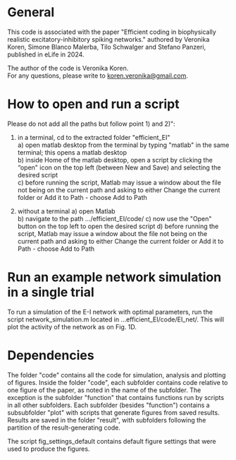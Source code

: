 # General
This code is associated with the paper "Efficient coding in biophysically realistic excitatory-inhibitory spiking networks." authored by Veronika Koren, Simone Blanco Malerba, Tilo Schwalger and Stefano Panzeri, published in eLife in 2024.

The author of the code is Veronika Koren.  
For any questions, please write to koren.veronika@gmail.com.

# How to open and run a script
Please do not add all the paths but follow point 1) and 2)":

1) in a terminal, cd to the extracted folder "efficient_EI"  
a) open matlab desktop from the terminal by typing "matlab" in the same terminal; this opens a matlab desktop  
b) inside Home of the matlab desktop, open a script by clicking the “open" icon on the top left (between New and Save) and selecting the desired script  
c) before running the script, Matlab may issue a window about the file not being on the current path and asking to either Change the current folder or Add it to Path - choose Add to Path

2) without a terminal
a) open Matlab  
b) navigate to the path .../efficient_EI/code/ 
c) now use the "Open" button on the top left to open the desired script
d) before running the script, Matlab may issue a window about the file not being on the current path and asking to either Change the current folder or Add it to Path - choose Add to Path

# Run an example network simulation in a single trial

To run a simulation of the E-I network with optimal parameters, run the script network_simulation.m located in ...efficient_EI/code/EI_net/. This will plot the activity of the network as on Fig. 1D.

# Dependencies

The folder "code" contains all the code for simulation, analysis and plotting of figures. Inside the folder "code", each subfolder contains code relative to one figure of the paper, as noted in the name of the subfolder. The exception is the subfolder "function" that contains functions run by scripts in all other subfolders. Each subfolder (besides "function") contains a subsubfolder "plot" with scripts that generate figures from saved results. Results are saved in the folder "result", with subfolders following the partition of the result-generating code.

The script fig_settings_default contains default figure settings that were used to produce the figures.
